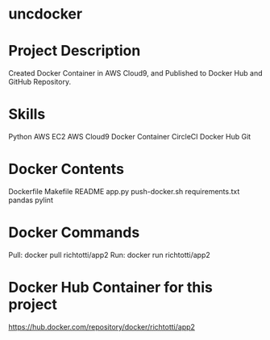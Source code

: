 # uncdocker


# Project Description
Created Docker Container in AWS Cloud9, and Published to Docker Hub and GitHub Repository.

# Skills 
Python
AWS EC2
AWS Cloud9
Docker Container
CircleCI
Docker Hub
Git

# Docker Contents
Dockerfile
Makefile
README
app.py
push-docker.sh
requirements.txt
pandas
pylint

# Docker Commands
Pull: docker pull richtotti/app2
Run: docker run richtotti/app2

# Docker Hub Container for this project
https://hub.docker.com/repository/docker/richtotti/app2
